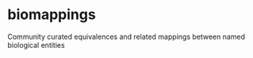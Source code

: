 # biomappings
Community curated equivalences and related mappings between named biological entities
